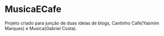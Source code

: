 # MusicaECafe
Projeto criado para junção de duas ideias de blogs, Cantinho Café(Yasmim Marques) e Musica(Gabriel Costa).
